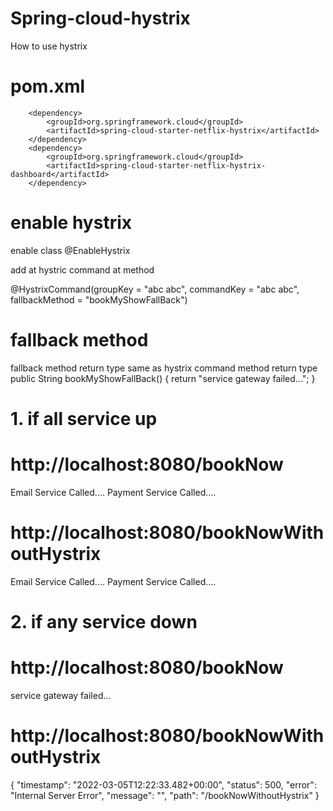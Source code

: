 # Spring-cloud-hystrix
How to use hystrix

# pom.xml
		<dependency>
			<groupId>org.springframework.cloud</groupId>
			<artifactId>spring-cloud-starter-netflix-hystrix</artifactId>
		</dependency>
		<dependency>
			<groupId>org.springframework.cloud</groupId>
			<artifactId>spring-cloud-starter-netflix-hystrix-dashboard</artifactId>
		</dependency>
    
    
# enable hystrix
enable class
@EnableHystrix

add at hystric command at method

@HystrixCommand(groupKey = "abc abc", commandKey = "abc abc", fallbackMethod = "bookMyShowFallBack")

# fallback method
fallback method return type same as hystrix command method return type
public String bookMyShowFallBack() {
		return "service gateway failed...";
	}
    
    
 # 1. if all service up
 # http://localhost:8080/bookNow
  Email Service Called....
  Payment Service Called....
 
 # http://localhost:8080/bookNowWithoutHystrix
  Email Service Called....
  Payment Service Called....
 
 # 2. if any service down
 # http://localhost:8080/bookNow
   service gateway failed...
 
 
 # http://localhost:8080/bookNowWithoutHystrix
 {
    "timestamp": "2022-03-05T12:22:33.482+00:00",
    "status": 500,
    "error": "Internal Server Error",
    "message": "",
    "path": "/bookNowWithoutHystrix"
}


 
 
